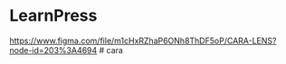 # LearnPress
https://www.figma.com/file/m1cHxRZhaP6ONh8ThDF5oP/CARA-LENS?node-id=203%3A4694
#   c a r a  
 
